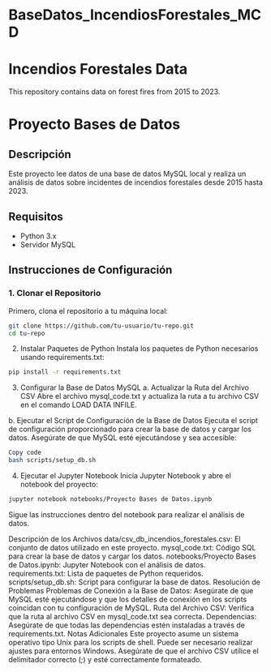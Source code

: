 # BaseDatos_IncendiosForestales_MCD
# Incendios Forestales Data

This repository contains data on forest fires from 2015 to 2023.

# Proyecto Bases de Datos

## Descripción
Este proyecto lee datos de una base de datos MySQL local y realiza un análisis de datos sobre incidentes de incendios forestales desde 2015 hasta 2023.

## Requisitos
- Python 3.x
- Servidor MySQL

## Instrucciones de Configuración

### 1. Clonar el Repositorio
Primero, clona el repositorio a tu máquina local:
```bash
git clone https://github.com/tu-usuario/tu-repo.git
cd tu-repo
```
2. Instalar Paquetes de Python
Instala los paquetes de Python necesarios usando requirements.txt:

```bash
pip install -r requirements.txt
```
3. Configurar la Base de Datos MySQL
a. Actualizar la Ruta del Archivo CSV
Abre el archivo mysql_code.txt y actualiza la ruta a tu archivo CSV en el comando LOAD DATA INFILE.

b. Ejecutar el Script de Configuración de la Base de Datos
Ejecuta el script de configuración proporcionado para crear la base de datos y cargar los datos. Asegúrate de que MySQL esté ejecutándose y sea accesible:

```bash
Copy code
bash scripts/setup_db.sh
```
4. Ejecutar el Jupyter Notebook
Inicia Jupyter Notebook y abre el notebook del proyecto:

```bash
jupyter notebook notebooks/Proyecto Bases de Datos.ipynb
```
Sigue las instrucciones dentro del notebook para realizar el análisis de datos.

Descripción de los Archivos
data/csv_db_incendios_forestales.csv: El conjunto de datos utilizado en este proyecto.
mysql_code.txt: Código SQL para crear la base de datos y cargar los datos.
notebooks/Proyecto Bases de Datos.ipynb: Jupyter Notebook con el análisis de datos.
requirements.txt: Lista de paquetes de Python requeridos.
scripts/setup_db.sh: Script para configurar la base de datos.
Resolución de Problemas
Problemas de Conexión a la Base de Datos: Asegúrate de que MySQL esté ejecutándose y que los detalles de conexión en los scripts coincidan con tu configuración de MySQL.
Ruta del Archivo CSV: Verifica que la ruta al archivo CSV en mysql_code.txt sea correcta.
Dependencias: Asegúrate de que todas las dependencias estén instaladas a través de requirements.txt.
Notas Adicionales
Este proyecto asume un sistema operativo tipo Unix para los scripts de shell. Puede ser necesario realizar ajustes para entornos Windows.
Asegúrate de que el archivo CSV utilice el delimitador correcto (;) y esté correctamente formateado.
